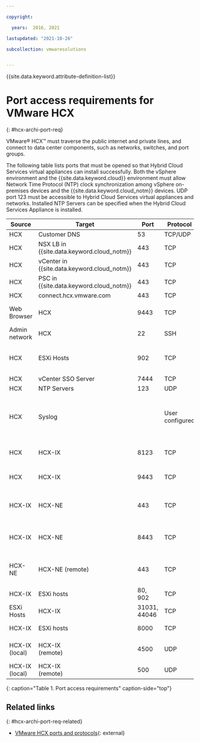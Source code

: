 ```yaml
---

copyright:

  years:  2016, 2021

lastupdated: "2021-10-26"

subcollection: vmwaresolutions


---
```


{{site.data.keyword.attribute-definition-list}}

# Port access requirements for VMware HCX
{: #hcx-archi-port-req}

VMware® HCX™ must traverse the public internet and private lines, and connect to data center components, such as networks, switches, and port groups.

The following table lists ports that must be opened so that Hybrid Cloud Services virtual appliances can install successfully. Both the vSphere environment and the {{site.data.keyword.cloud}} environment must allow Network Time Protocol (NTP) clock synchronization among vSphere on-premises devices and the {{site.data.keyword.cloud_notm}} devices. UDP port 123 must be accessible to Hybrid Cloud Services virtual appliances and networks. Installed NTP Servers can be specified when the Hybrid Cloud Services Appliance is installed.

| Source | Target       | Port | Protocol | Purpose         | Services |
|--------|--------------|------|----------|-----------------|----------|
| HCX    | Customer DNS | 53   | TCP/UDP  | Name resolution | DNS      |
| HCX    | NSX LB in {{site.data.keyword.cloud_notm}} | 443 | TCP | Registration service | HTTPS |
| HCX    | vCenter in {{site.data.keyword.cloud_notm}} | 443 | TCP | HCX REST service | HTTPS |
| HCX    | PSC in {{site.data.keyword.cloud_notm}} | 443 | TCP | HCX REST service | HTTPS |
| HCX    | connect.hcx.vmware.com | 443 | TCP | Registration service | HTTPS |
| Web Browser | HCX | 9443 | TCP | HCX Virtual Appliance Management Interface for HCX system configuration | HTTPS |
| Admin network | HCX | 22 | SSH | Administrator SSH access to Hybrid Cloud Services | SSH |
| HCX | ESXi Hosts | 902 | TCP | Send management and provisioning instructions from HCX to ESXi Hosts in {{site.data.keyword.cloud_notm}}. | Internal |
| HCX | vCenter SSO Server | 7444 | TCP | vSphere Lookup Service |  |
| HCX | NTP Servers | 123 | UDP | Time synchronization | |
| HCX | Syslog |   | User configured | Connection between HCX (the client) and the Syslog server. Values for the Syslog port and protocol are specified in the vSphere Web Client. For example, port 514 for UDP protocol. | |
| HCX | HCX-IX | 8123 | TCP | Send host-based replication service instructions to the HCX-IX. | HTTP |
| HCX | HCX-IX | 9443 | TCP | Send management instructions to the local HCX-IX by using the REST API. | HTTP</br>HTTPS |
| HCX-IX | HCX-NE | 443 | TCP | Send management instructions from HCX-IX to HCX-NE when HCX-NE uses the same path as the HCX-IX. | HTTP</br>HTTPS |
| HCX-IX | HCX-NE | 8443 | TCP | Bidirectional management instructions from HCX-IX to HCX-NE, when HCX-NE uses an alternative data path. | HTTP</br>HTTPS |
| HCX-NE | HCX-NE (remote) | 443 | TCP | Bidirectional management instructions from HCX-IX to HCX-NE, when HCX-NE uses an alternative data path. | HTTP</br>HTTPS |
| HCX-IX | ESXi hosts | 80, 902  | TCP | Management and OVF deployment | Internal |
| ESXi Hosts | HCX-IX | 31031, 44046 | TCP | Internal host-based replication traffic | Internal |
| HCX-IX | ESXi hosts | 8000  | TCP | vMotion (zero downtime migration) |  |
| HCX-IX (local) | HCX-IX</br>(remote) | 4500  | UDP | Internet Key Exchange (IKEv2) to encapsulate workloads for the bidirectional tunnel | IPsec |
| HCX-IX (local) | HCX-IX</br>(remote) | 500  | UDP | Internet Key Exchange (ISAKMP) for the bidirectional tunnel | IPsec |
{: caption="Table 1. Port access requirements" caption-side="top"}

## Related links
{: #hcx-archi-port-req-related}

* [VMware HCX ports and protocols](https://ports.vmware.com/home/VMware-HCX){: external}
